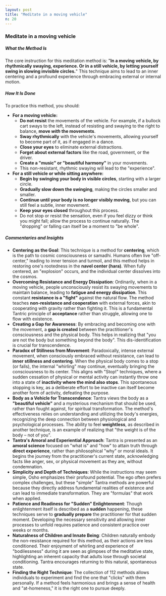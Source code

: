 ```yaml
---
layout: post
title: "Meditate in a moving vehicle"
n: 20
---
```

### Meditate in a moving vehicle

##### What the Method Is
The core instruction for this meditation method is: "**In a moving vehicle, by rhythmically swaying, experience. Or in a still vehicle, by letting yourself swing in slowing invisible circles.**" This technique aims to lead to an inner centering and a profound experience through embracing external or internal motion.

##### How It Is Done
To practice this method, you should:
*   **For a moving vehicle:**
    *   **Do not resist** the movements of the vehicle. For example, if a bullock cart sways to the left, instead of resisting and swaying to the right to balance, **move *with* the movements**.
    *   **Sway rhythmically** with the vehicle's movements, allowing yourself to become part of it, as if engaged in a dance.
    *   **Close your eyes** to eliminate external distractions.
    *   **Forget about external factors** like the road, government, or the driver.
    *   **Create a "music" or "beautiful harmony"** in your movements.
    *   This non-resistant, rhythmic swaying will lead to the "experience".
*   **For a still vehicle or while sitting anywhere:**
    *   **Begin by swinging your body in visible circles**, starting with a larger circle.
    *   **Gradually slow down the swinging**, making the circles smaller and smaller.
    *   **Continue until your body is no longer visibly moving**, but you can still feel a subtle, inner movement.
    *   **Keep your eyes closed** throughout this process.
    *   Do not stop or resist the sensation, even if you feel dizzy or think you might fall; allow the process to continue naturally. The "dropping" or falling can itself be a moment to "be whole".

##### Commentaries and Insights
*   **Centering as the Goal**: This technique is a method for **centering**, which is the path to cosmic consciousness or samadhi. Humans often live "off-center," leading to inner tension and turmoil, and this method helps in restoring one's rootedness in the **navel center (hara)**. When fully centered, an "explosion" occurs, and the individual center dissolves into the cosmos.
*   **Overcoming Resistance and Energy Dissipation**: Ordinarily, when in a moving vehicle, people unconsciously resist its swaying movements to maintain balance, leading to **fatigue and energy dissipation**. This constant **resistance is a "fight"** against the natural flow. The method teaches **non-resistance and cooperation** with external forces, akin to cooperating with gravity rather than fighting it. This is a fundamental Tantric principle of **acceptance** rather than struggle, allowing one to flow with existence.
*   **Creating a Gap for Awareness**: By embracing and becoming one with the movement, a **gap is created** between the practitioner's consciousness and the physical body. This helps in realizing that "you are not the body but something beyond the body". This dis-identification is crucial for transcendence.
*   **Paradox of Stillness from Movement**: Paradoxically, intense external movement, when consciously embraced without resistance, can lead to **inner stillness and centering**. When the physical body comes to a stop (or falls), the internal "whirling" may continue, eventually bringing the consciousness to its center. This aligns with "Stop!" techniques, where a sudden cessation of physical or mental activity can instantly throw one into a state of **inactivity where the mind also stops**. This spontaneous stopping is key, as a deliberate effort to be inactive can itself become another form of activity, defeating the purpose.
*   **Body as a Vehicle for Transcendence**: Tantra views the body as a **"beautiful vehicle"** and a mysterious mechanism that should be used, rather than fought against, for spiritual transformation. The method's effectiveness relies on understanding and utilizing the body's energies, recognizing the deep connection between physiological and psychological processes. The ability to feel **weightless**, as described in another technique, is an example of realizing that "the weight is of the body – not of you".
*   **Tantra's Amoral and Experiential Approach**: Tantra is presented as an **amoral science** focused on "what is" and "how" to attain truth through **direct experience**, rather than philosophical "why" or moral ideals. It begins the journey from the practitioner's current state, acknowledging facts like anger, sex, or physical movement as they are, without condemnation.
*   **Simplicity and Depth of Techniques**: While the instructions may seem simple, Osho emphasizes their profound potential. The ego often prefers complex challenges, but these "simple" Tantra methods are powerful because they directly address fundamental realities of existence and can lead to immediate transformation. They are "formulas" that work when applied.
*   **Patience and Readiness for "Sudden" Enlightenment**: Though enlightenment itself is described as a **sudden** happening, these techniques serve to **gradually prepare** the practitioner for that sudden moment. Developing the necessary sensitivity and allowing inner processes to unfold requires patience and consistent practice over weeks or months.
*   **Naturalness of Children and Innate Being**: Children naturally embody the non-resistance required for this method, as their actions are less conditioned. Their enjoyment of whirling and experience of "bodilessness" during it are seen as glimpses of the meditative state, highlighting an inherent capacity that adults lose through societal conditioning. Tantra encourages returning to this natural, spontaneous state.
*   **Finding the Right Technique**: The collection of 112 methods allows individuals to experiment and find the one that "clicks" with them personally. If a method feels harmonious and brings a sense of health and "at-homeness," it is the right one to pursue deeply.